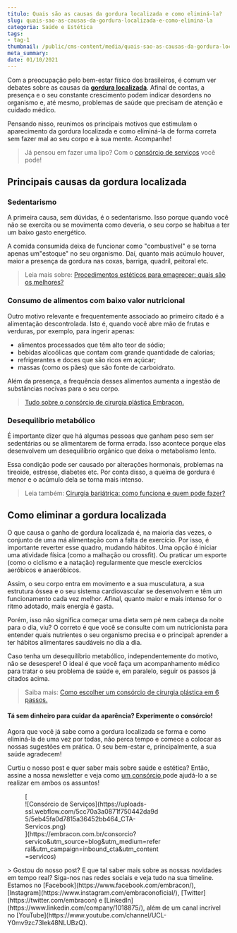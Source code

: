 ```yaml
---
titulo: Quais são as causas da gordura localizada e como eliminá-la?
slug: quais-sao-as-causas-da-gordura-localizada-e-como-elimina-la
categoria: Saúde e Estética
tags:
- tag-1
thumbnail: /public/cms-content/media/quais-sao-as-causas-da-gordura-localizada-e-como-elimina-la.jpg
meta_summary: 
date: 01/10/2021
---
```

Com a preocupação pelo bem-estar físico dos brasileiros, é comum ver debates sobre as causas da [**gordura localizada**](https://www.embracon.com.br/blog/4-perguntas-e-respostas-sobre-a-lipoaspiracao). Afinal de contas, a presença e o seu constante crescimento podem indicar desordens no organismo e, até mesmo, problemas de saúde que precisam de atenção e cuidado médico.

Pensando nisso, reunimos os principais motivos que estimulam o aparecimento da gordura localizada e como eliminá-la de forma correta sem fazer mal ao seu corpo e à sua mente. Acompanhe!

> Já pensou em fazer uma lipo? Com o [consórcio de serviços](https://www.embracon.com.br/consorcio-servicos) você pode!

Principais causas da gordura localizada
---------------------------------------

### Sedentarismo

A primeira causa, sem dúvidas, é o sedentarismo. Isso porque quando você não se exercita ou se movimenta como deveria, o seu corpo se habitua a ter um baixo gasto energético.

A comida consumida deixa de funcionar como "combustível" e se torna apenas um"estoque" no seu organismo. Daí, quanto mais acúmulo houver, maior a presença da gordura nas coxas, barriga, quadril, peitoral etc.

> Leia mais sobre: [Procedimentos estéticos para emagrecer: quais são os melhores?](https://www.embracon.com.br/blog/procedimentos-esteticos-para-emagrecer-quais-sao-os-melhores)

### Consumo de alimentos com baixo valor nutricional

Outro motivo relevante e frequentemente associado ao primeiro citado é a alimentação descontrolada. Isto é, quando você abre mão de frutas e verduras, por exemplo, para ingerir apenas:

- alimentos processados que têm alto teor de sódio;
- bebidas alcoólicas que contam com grande quantidade de calorias;
- refrigerantes e doces que são ricos em açúcar;
- massas (como os pães) que são fonte de carboidrato.

Além da presença, a frequência desses alimentos aumenta a ingestão de substâncias nocivas para o seu corpo.

> [Tudo sobre o consórcio de cirurgia plástica Embracon.](https://www.embracon.com.br/blog/tudo-sobre-o-consorcio-de-cirurgia-plastica-embracon)

### Desequilíbrio metabólico

É importante dizer que há algumas pessoas que ganham peso sem ser sedentárias ou se alimentarem de forma errada. Isso acontece porque elas desenvolvem um desequilíbrio orgânico que deixa o metabolismo lento.

Essa condição pode ser causado por alterações hormonais, problemas na tireoide, estresse, diabetes etc. Por conta disso, a queima de gordura é menor e o acúmulo dela se torna mais intenso.

> Leia também: [Cirurgia bariátrica: como funciona e quem pode fazer?](https://www.embracon.com.br/blog/cirurgia-bariatrica-como-funciona-e-quem-pode-fazer)

Como eliminar a gordura localizada
----------------------------------

O que causa o ganho de gordura localizada é, na maioria das vezes, o conjunto de uma má alimentação com a falta de exercício. Por isso, é importante reverter esse quadro, mudando hábitos. Uma opção é iniciar uma atividade física (como a malhação ou crossfit). Ou praticar um esporte (como o ciclismo e a natação) regularmente que mescle exercícios aeróbicos e anaeróbicos.

Assim, o seu corpo entra em movimento e a sua musculatura, a sua estrutura óssea e o seu sistema cardiovascular se desenvolvem e têm um funcionamento cada vez melhor. Afinal, quanto maior e mais intenso for o ritmo adotado, mais energia é gasta.

Porém, isso não significa começar uma dieta sem pé nem cabeça da noite para o dia, viu? O correto é que você se consulte com um nutricionista para entender quais nutrientes o seu organismo precisa e o principal: aprender a ter hábitos alimentares saudáveis no dia a dia.

Caso tenha um desequilíbrio metabólico, independentemente do motivo, não se desespere! O ideal é que você faça um acompanhamento médico para tratar o seu problema de saúde e, em paralelo, seguir os passos já citados acima.

> Saiba mais: [Como escolher um consórcio de cirurgia plástica em 6 passos.](https://www.embracon.com.br/blog/como-escolher-um-consorcio-de-cirurgia-plastica-em-6-passos)

#### Tá sem dinheiro para cuidar da aparência? Experimente o consórcio!

Agora que você já sabe como a gordura localizada se forma e como eliminá-la de uma vez por todas, não perca tempo e comece a colocar as nossas sugestões em prática. O seu bem-estar e, principalmente, a sua saúde agradecem!

Curtiu o nosso post e quer saber mais sobre saúde e estética? Então, assine a nossa newsletter e veja como [um consórcio ](https://www.embracon.com.br/)pode ajudá-lo a se realizar em ambos os assuntos!

<figure class="w-richtext-figure-type-image w-richtext-align-center" style="max-width:310px">[<div>![Consórcio de Serviços](https://uploads-ssl.webflow.com/5cc70a3a0871f750442da9d5/5eb45fa0d7815a36452bb464_CTA-Servicos.png)</div>](https://embracon.com.br/consorcio?servico&utm_source=blog&utm_medium=referral&utm_campaign=inbound_cta&utm_content=servicos)</figure>> Gostou do nosso post? E que tal saber mais sobre as nossas novidades em tempo real? Siga-nos nas redes sociais e veja tudo na sua timeline. Estamos no [Facebook](https://www.facebook.com/embracon/), [Instagram](https://www.instagram.com/embraconoficial/), [Twitter](https://twitter.com/embracon) e [LinkedIn](https://www.linkedin.com/company/1018875/), além de um canal incrível no [YouTube](https://www.youtube.com/channel/UCL-Y0mv9zc73Iek48NLUBzQ).

